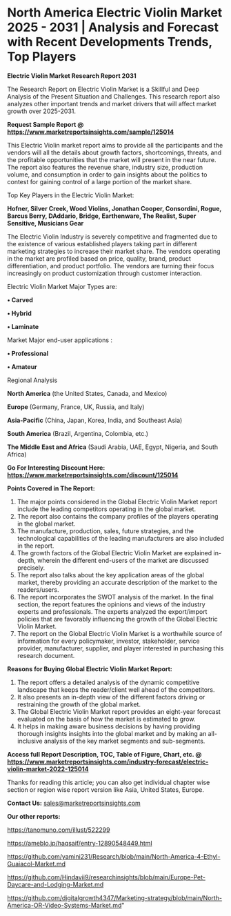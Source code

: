 # North America Electric Violin Market 2025 - 2031 | Analysis and Forecast with Recent Developments Trends, Top Players

<strong>Electric Violin Market Research Report 2031</strong>

The Research Report on Electric Violin Market is a Skillful and Deep Analysis of the Present Situation and Challenges. This research report also analyzes other important trends and market drivers that will affect market growth over 2025-2031.

<strong>Request Sample Report @ <a href=https://www.marketreportsinsights.com/sample/125014>https://www.marketreportsinsights.com/sample/125014</a></strong>

This Electric Violin market report aims to provide all the participants and the vendors will all the details about growth factors, shortcomings, threats, and the profitable opportunities that the market will present in the near future. The report also features the revenue share, industry size, production volume, and consumption in order to gain insights about the politics to contest for gaining control of a large portion of the market share.

Top Key Players in the Electric Violin Market:

<strong>Hofner, Silver Creek, Wood Violins, Jonathan Cooper, Consordini, Rogue, Barcus Berry, DAddario, Bridge, Earthenware, The Realist, Super Sensitive, Musicians Gear</strong>

The Electric Violin Industry is severely competitive and fragmented due to the existence of various established players taking part in different marketing strategies to increase their market share. The vendors operating in the market are profiled based on price, quality, brand, product differentiation, and product portfolio. The vendors are turning their focus increasingly on product customization through customer interaction.

Electric Violin Market Major Types are:

<strong>• Carved

• Hybrid

• Laminate</strong>

Market Major end-user applications :

<strong>• Professional

• Amateur</strong>

Regional Analysis

</u><strong><b>North America</b></strong> (the United States, Canada, and Mexico)

<strong><b>Europe </b></strong>(Germany, France, UK, Russia, and Italy)

<strong><b>Asia-Pacific</b></strong> (China, Japan, Korea, India, and Southeast Asia)

<strong><b>South America</b></strong> (Brazil, Argentina, Colombia, etc.)

<strong><b>The Middle East and Africa</b></strong> (Saudi Arabia, UAE, Egypt, Nigeria, and South Africa)

<strong>Go For Interesting Discount Here: <a href=https://www.marketreportsinsights.com/discount/125014>https://www.marketreportsinsights.com/discount/125014</a></strong>

<strong>Points Covered in The Report:</strong>
<ol>
  <li>The major points considered in the Global Electric Violin Market report include the leading competitors operating in the global market.</li>
  <li>The report also contains the company profiles of the players operating in the global market.</li>
  <li>The manufacture, production, sales, future strategies, and the technological capabilities of the leading manufacturers are also included in the report.</li>
  <li>The growth factors of the Global Electric Violin Market are explained in-depth, wherein the different end-users of the market are discussed precisely.</li>
  <li>The report also talks about the key application areas of the global market, thereby providing an accurate description of the market to the readers/users.</li>
  <li>The report incorporates the SWOT analysis of the market. In the final section, the report features the opinions and views of the industry experts and professionals. The experts analyzed the export/import policies that are favorably influencing the growth of the Global Electric Violin Market.</li>
  <li>The report on the Global Electric Violin Market is a worthwhile source of information for every policymaker, investor, stakeholder, service provider, manufacturer, supplier, and player interested in purchasing this research document.</li>
</ol>
<strong>Reasons for Buying Global Electric Violin Market Report:</strong>

<ol>
  <li>The report offers a detailed analysis of the dynamic competitive landscape that keeps the reader/client well ahead of the competitors.</li>
  <li>It also presents an in-depth view of the different factors driving or restraining the growth of the global market.</li>
  <li>The Global Electric Violin Market report provides an eight-year forecast evaluated on the basis of how the market is estimated to grow.</li>
  <li>It helps in making aware business decisions by having providing thorough insights insights into the global market and by making an all-inclusive analysis of the key market segments and sub-segments.</li>
</ol>
<strong>Access full Report Description, TOC, Table of Figure, Chart, etc. @ <a href=https://www.marketreportsinsights.com/industry-forecast/electric-violin-market-2022-125014>https://www.marketreportsinsights.com/industry-forecast/electric-violin-market-2022-125014</a></strong>


Thanks for reading this article; you can also get individual chapter wise section or region wise report version like Asia, United States, Europe.

<strong>Contact Us:</strong>
sales@marketreportsinsights.com

<strong>Our other reports:</strong>

<a href=https://tanomuno.com/illust/522299>https://tanomuno.com/illust/522299</a>

<a href=https://ameblo.jp/haqsaif/entry-12890548449.html>https://ameblo.jp/haqsaif/entry-12890548449.html</a>

<a href=https://github.com/yamini231/Research/blob/main/North-America-4-Ethyl-Guaiacol-Market.md>https://github.com/yamini231/Research/blob/main/North-America-4-Ethyl-Guaiacol-Market.md</a>

<a href=https://github.com/Hindavii9/researchinsights/blob/main/Europe-Pet-Daycare-and-Lodging-Market.md>https://github.com/Hindavii9/researchinsights/blob/main/Europe-Pet-Daycare-and-Lodging-Market.md</a>

<a href=https://github.com/digitalgrowth4347/Marketing-strategy/blob/main/North-America-OR-Video-Systems-Market.md>https://github.com/digitalgrowth4347/Marketing-strategy/blob/main/North-America-OR-Video-Systems-Market.md</a>"
